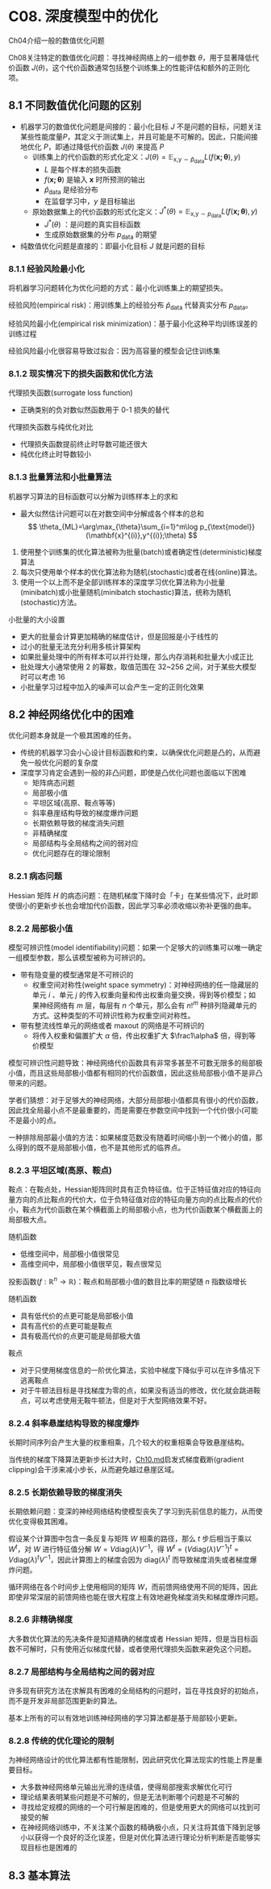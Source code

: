 # C08. 深度模型中的优化

Ch04介绍一般的数值优化问题

Ch08关注特定的数值优化问题：寻找神经网络上的一组参数 $\theta$，用于显著降低代价函数 $J(\theta)$，这个代价函数通常包括整个训练集上的性能评估和额外的正则化项。

## 8.1 不同数值优化问题的区别

-   机器学习的数值优化问题是间接的：最小化目标 $J$ 不是问题的目标，问题关注某些性能度量$P$，其定义于测试集上，并且可能是不可解的。因此，只能间接地优化 $P$，即通过降低代价函数 $J(\theta)$ 来提高 $P$ 
    -   训练集上的代价函数的形式化定义：$J(\theta)=\mathbb{E}_{\text{x,y}\sim\hat{p}_\text{data}} L(f(\mathbf{x;\theta}),y)$
        -   $L$ 是每个样本的损失函数
        -   $f(\mathbf{x;\theta})$ 是输入 $\mathbf{x}$ 时所预测的输出
        -   $\hat{p}_\text{data}$ 是经验分布
        -   在监督学习中，$y$ 是目标输出
    -   原始数据集上的代价函数的形式化定义：$J^*(\theta)=\mathbb{E}_{\text{x,y}\sim p_\text{data}} L(f(\mathbf{x;\theta}),y)$
        -   $J^*(\theta)$ ：是问题的真实目标函数
        -   生成原始数据集的分布 $p_\text{data}$ 的期望
-   纯数值优化问题是直接的：即最小化目标 $J$ 就是问题的目标

### 8.1.1 经验风险最小化

将机器学习问题转化为优化问题的方式：最小化训练集上的期望损失。

经验风险(empirical risk)：用训练集上的经验分布 $\hat{p}_\text{data}$ 代替真实分布 $p_\text{data}$。

经验风险最小化(empirical risk minimization)：基于最小化这种平均训练误差的训练过程

经验风险最小化很容易导致过拟合：因为高容量的模型会记住训练集

### 8.1.2 现实情况下的损失函数和优化方法

代理损失函数(surrogate loss function)

-   正确类别的负对数似然函数用于 0-1 损失的替代

代理损失函数与纯优化对比

-   代理损失函数提前终止时导数可能还很大
-   纯优化终止时导数较小

### 8.1.3 批量算法和小批量算法

机器学习算法的目标函数可以分解为训练样本上的求和

-   最大似然估计问题可以在对数空间中分解成各个样本的总和
    $$
    \theta_{ML}=\arg\max_{\theta}\sum_{i=1}^m\log p_{\text{model}}(\mathbf{x}^{(i)},y^{(i)};\theta)
    $$



1.  使用整个训练集的优化算法被称为批量(batch)或者确定性(deterministic)梯度算法
2.  每次只使用单个样本的优化算法称为随机(stochastic)或者在线(online)算法。
3.  使用一个以上而不是全部训练样本的深度学习优化算法称为小批量(minibatch)或小批量随机(minibatch stochastic)算法，统称为随机(stochastic)方法。

小批量的大小设置

-   更大的批量会计算更加精确的梯度估计，但是回报是小于线性的
-   过小的批量无法充分利用多核计算架构
-   如果批量处理中的所有样本可以并行处理，那么内存消耗和批量大小成正比
-   批处理大小通常使用 2 的幂数，取值范围在 32~256 之间，对于某些大模型时可以考虑 16
-   小批量学习过程中加入的噪声可以会产生一定的正则化效果

## 8.2 神经网络优化中的困难

优化问题本身就是一个极其困难的任务。

-   传统的机器学习会小心设计目标函数和约束，以确保优化问题是凸的，从而避免一般优化问题的复杂度
-   深度学习肯定会遇到一般的非凸问题，即使是凸优化问题也面临以下困难
    -   矩阵病态问题
    -   局部极小值
    -   平坦区域(高原、鞍点等等)
    -   斜率悬崖结构导致的梯度爆炸问题
    -   长期依赖导致的梯度消失问题
    -   非精确梯度
    -   局部结构与全局结构之间的弱对应
    -   优化问题存在的理论限制

### 8.2.1 病态问题

Hessian 矩阵 $H$ 的病态问题：在随机梯度下降时会「卡」在某些情况下，此时即使很小的更新步长也会增加代价函数，因此学习率必须收缩以弥补更强的曲率。

### 8.2.2 局部极小值

模型可辨识性(model identifiability)问题：如果一个足够大的训练集可以唯一确定一组模型参数，那么该模型被称为可辨识的。

-   带有隐变量的模型通常是不可辨识的
    -   权重空间对称性(weight space symmetry)：对神经网络的任一隐藏层的 单元 $i$ 、单元 $j$ 的传入权重向量和传出权重向量交换，得到等价模型；如果神经网络有 $m$ 层，每层有 $n$ 个单元，那么会有 $n!^m$ 种排列隐藏单元的方式。这种类型的不可辨识性称为权重空间对称性。
-   带有整流线性单元的网络或者 maxout 的网络是不可辨识的
    -   将传入权重和偏置扩大 $\alpha$ 倍，传出权重扩大 $\frac1\alpha$ 倍，得到等价模型

模型可辨识性问题导致：神经网络代价函数具有非常多甚至不可数无限多的局部极小值，而且这些局部极小值都有相同的代价函数值，因此这些局部极小值不是非凸带来的问题。

学者们猜想：对于足够大的神经网络，大部分局部极小值都具有很小的代价函数，因此找全局最小点不是最重要的，而是需要在参数空间中找到一个代价很小(可能不是最小)的点。

一种排除局部最小值的方法：如果梯度范数没有随着时间缩小到一个微小的值，那么得到的既不是局部极小值，也不是其他形式的临界点。

### 8.2.3 平坦区域(高原、鞍点)

鞍点：在鞍点处，Hessian矩阵同时具有正负特征值。位于正特征值对应的特征向量方向的点比鞍点的代价大，位于负特征值对应的特征向量方向的点比鞍点的代价小，鞍点为代价函数在某个横截面上的局部极小点，也为代价函数某个横截面上的局部极大点。

随机函数

-   低维空间中，局部极小值很常见
-   高维空间中，局部极小值很罕见，鞍点很常见

投影函数($f:\mathbb{R}^n\rightarrow\mathbb{R}$)：鞍点和局部极小值的数目比率的期望随 $n$ 指数级增长

随机函数

-   具有低代价的点更可能是局部极小值
-   具有高代价的点更可能是鞍点
-   具有极高代价的点更可能是局部极大值

鞍点

-   对于只使用梯度信息的一阶优化算法，实验中梯度下降似乎可以在许多情况下逃离鞍点
-   对于牛顿法目标是寻找梯度为零的点，如果没有适当的修改，优化就会跳进鞍点，可以考虑使用无鞍牛顿法，但是对于大型网络效果不好。

### 8.2.4 斜率悬崖结构导致的梯度爆炸

长期时间序列会产生大量的权重相乘，几个较大的权重相乘会导致悬崖结构。

当传统的梯度下降算法更新步长过大时，[Ch10.md](Ch10)启发式梯度截断(gradient clipping)会干涉来减小步长，从而避免越过悬崖区域。

### 8.2.5 长期依赖导致的梯度消失

长期依赖问题：变深的神经网络结构使模型丧失了学习到先前信息的能力，从而使优化变得极其困难。

假设某个计算图中包含一条反复与矩阵 $W$ 相乘的路径，那么 $t$ 步后相当于乘以 $W^t$，对 $W$ 进行特征值分解 $W=V\text{diag}(\lambda)V^{-1}$，得 $W^t=(V\text{diag}(\lambda)V^{-1})^t=V\text{diag}(\lambda)^t V^{-1}$，因此计算图上的梯度会因为 $\text{diag}(\lambda)^t$ 而导致梯度消失或者梯度爆炸问题。

循环网络在各个时间步上使用相同的矩阵 $W$，而前馈网络使用不同的矩阵，因此即使非常深层的前馈网络也能在很大程度上有效地避免梯度消失和梯度爆炸问题。

### 8.2.6 非精确梯度

大多数优化算法的先决条件是知道精确的梯度或者 Hessian 矩阵，但是当目标函数不可解时，只有使用近似梯度代替，或者使用代理损失函数来避免这个问题。

### 8.2.7 局部结构与全局结构之间的弱对应

许多现有研究方法在求解具有困难的全局结构的问题时，旨在寻找良好的初始点，而不是开发非局部范围更新的算法。

基本上所有的可以有效地训练神经网络的学习算法都是基于局部较小更新。

### 8.2.8 传统的优化理论的限制

为神经网络设计的优化算法都有性能限制，因此研究优化算法现实的性能上界是重要目标。

-   大多数神经网络单元输出光滑的连续值，使得局部搜索求解优化可行
-   理论结果表明某些问题是不可解的，但是无法判断哪个问题是不可解的
-   寻找给定规模的网络的一个可行解是困难的，但是使用更大的网络可以找到可接受的解
-   在神经网络训练中，不关注某个函数的精确极小点，只关注将其值下降到足够小以获得一个良好的泛化误差，但是对优化算法进行理论分析判断是否能够实现目标也是困难的

## 8.3 基本算法